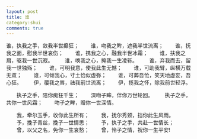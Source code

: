 ```yaml
---
layout: post
title: 谁
category:shui
comments: true
---  
```

   
   谁，执我之手，敛我半世癫狂；
　　谁，吻我之眸，遮我半世流离；
　　谁，抚我之面，慰我半世哀伤；
　　谁，携我之心，融我半世冰霜；
　　谁，扶我之肩，驱我一世沉寂。
　　谁，唤我之心，掩我一生凌轹。
　　谁，弃我而去，留我一世独殇；
　　谁，可明我意，使我此生无憾；
　　谁，可助我臂，纵横万载无双；
　　谁，可倾我心，寸土恰似虚弥；
　　谁，可葬吾怆，笑天地虚妄，吾心狂。
　　伊，覆我之唇，祛我前世流离；
　　伊，揽我之怀，除我前世轻浮。

　　执子之手，陪你痴狂千生；
　　深吻子眸，伴你万世轮回。
　　执子之手，共你一世风霜；
　　吻子之眸，赠你一世深情。

　　我，牵尔玉手，收你此生所有；
　　我，抚尔秀颈，挡你此生风雨。
　　予，挽子青丝，挽子一世情思；
　　予，执子之手，共赴一世情长；
　　曾，以父之名，免你一生哀愁；
　　曾，怜子之情，祝你一生平安!
